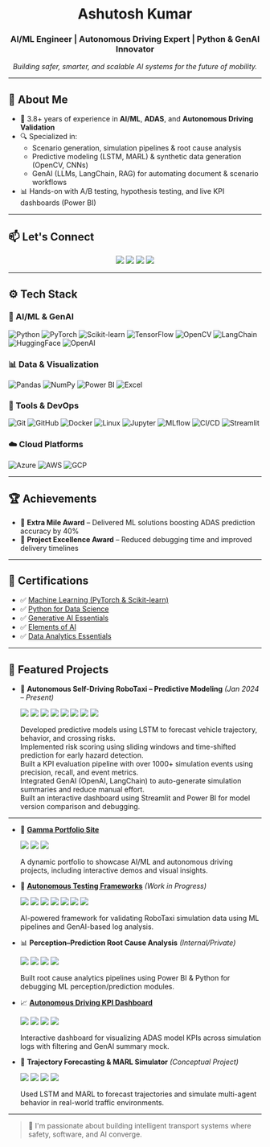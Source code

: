 <h1 align="center">Ashutosh Kumar</h1>
<h3 align="center">AI/ML Engineer | Autonomous Driving Expert | Python & GenAI Innovator</h3>
<p align="center"><i>Building safer, smarter, and scalable AI systems for the future of mobility.</i></p>

---

## 🧠 About Me

- 🤖 3.8+ years of experience in **AI/ML**, **ADAS**, and **Autonomous Driving Validation**
- 🔍 Specialized in:
  - Scenario generation, simulation pipelines & root cause analysis
  - Predictive modeling (LSTM, MARL) & synthetic data generation (OpenCV, CNNs)
  - GenAI (LLMs, LangChain, RAG) for automating document & scenario workflows
- 📊 Hands-on with A/B testing, hypothesis testing, and live KPI dashboards (Power BI)

---
## 📫 Let's Connect

<p align="center">
  <a href="https://www.linkedin.com/in/ashutoshrskiaa"><img src="https://img.shields.io/badge/LinkedIn-blue?style=for-the-badge&logo=linkedin&logoColor=white"/></a>
  <a href="mailto:ashutoshrskiaa@gmail.com"><img src="https://img.shields.io/badge/Gmail-D14836?style=for-the-badge&logo=gmail&logoColor=white"/></a>
  <a href="https://github.com/rskiaa"><img src="https://img.shields.io/badge/GitHub-000?style=for-the-badge&logo=github&logoColor=white"/></a>
  <a href="https://autonomous-driving-innov-d7ai06c.gamma.site/ashutoshkumar"><img src="https://img.shields.io/badge/Portfolio-000?style=for-the-badge&logo=About.me&logoColor=white"/></a>
</p>

---
## ⚙️ Tech Stack

### 🧠 AI/ML & GenAI  
![Python](https://img.shields.io/badge/Python-3670A0?style=flat&logo=python&logoColor=ffdd54)
![PyTorch](https://img.shields.io/badge/PyTorch-EE4C2C?style=flat&logo=pytorch&logoColor=white)
![Scikit-learn](https://img.shields.io/badge/Scikit--learn-F7931E?style=flat&logo=scikit-learn&logoColor=white)
![TensorFlow](https://img.shields.io/badge/TensorFlow-FF6F00?style=flat&logo=tensorflow&logoColor=white)
![OpenCV](https://img.shields.io/badge/OpenCV-27338e?style=flat&logo=opencv&logoColor=white)
![LangChain](https://img.shields.io/badge/LangChain-000000?style=flat&logo=LangChain&logoColor=white)
![HuggingFace](https://img.shields.io/badge/HuggingFace-FCC624?style=flat&logo=huggingface&logoColor=black)
![OpenAI](https://img.shields.io/badge/OpenAI-412991?style=flat&logo=openai&logoColor=white)

### 📊 Data & Visualization  
![Pandas](https://img.shields.io/badge/Pandas-150458?style=flat&logo=pandas&logoColor=white)
![NumPy](https://img.shields.io/badge/NumPy-013243?style=flat&logo=numpy&logoColor=white)
![Power BI](https://img.shields.io/badge/Power%20BI-F2C811?style=flat&logo=powerbi&logoColor=black)
![Excel](https://img.shields.io/badge/Excel-217346?style=flat&logo=microsoft-excel&logoColor=white)

### 🧰 Tools & DevOps  
![Git](https://img.shields.io/badge/Git-F05032?style=flat&logo=git&logoColor=white)
![GitHub](https://img.shields.io/badge/GitHub-181717?style=flat&logo=github&logoColor=white)
![Docker](https://img.shields.io/badge/Docker-2496ED?style=flat&logo=docker&logoColor=white)
![Linux](https://img.shields.io/badge/Linux-FCC624?style=flat&logo=linux&logoColor=black)
![Jupyter](https://img.shields.io/badge/Jupyter-F37626?style=flat&logo=jupyter&logoColor=white)
![MLflow](https://img.shields.io/badge/MLflow-0194E2?style=flat&logo=mlflow&logoColor=white)
![CI/CD](https://img.shields.io/badge/CI%2FCD-blue?style=flat&logo=githubactions&logoColor=white)
![Streamlit](https://img.shields.io/badge/Streamlit-FF4B4B?style=flat&logo=streamlit&logoColor=white)

### ☁️ Cloud Platforms  
![Azure](https://img.shields.io/badge/Azure-0078D4?style=flat&logo=microsoft-azure&logoColor=white)
![AWS](https://img.shields.io/badge/AWS-FF9900?style=flat&logo=amazon-aws&logoColor=white)
![GCP](https://img.shields.io/badge/GCP-4285F4?style=flat&logo=google-cloud&logoColor=white)

---

## 🏆 Achievements

- 🥇 **Extra Mile Award** – Delivered ML solutions boosting ADAS prediction accuracy by 40%
- 🥈 **Project Excellence Award** – Reduced debugging time and improved delivery timelines

---

## 📜 Certifications

- ✅ [Machine Learning (PyTorch & Scikit-learn)](https://www.linkedin.com/learning/certificates/e5dbdd80fcf133153b9b7cfb1d3040a90374849d9f9dfedb3440b42cb830062d)  
- ✅ [Python for Data Science](https://www.credly.com/badges/fddef4a6-142f-43e3-ab50-f82ee36d169a/public_url)  
- ✅ [Generative AI Essentials](https://www.linkedin.com/learning/certificates/80b734a790bd434390adc546f888b5c2d64c5b0a40f33183bb756387a7527002)  
- ✅ [Elements of AI](https://certificates.mooc.fi/validate/fhhzj5vl5a)  
- ✅ [Data Analytics Essentials](https://www.linkedin.com/learning/certificates/4ef1db1672430b21353d27e575d38a71c9fef4520e676356752b3ffe8846b312)

---

## 📌 Featured Projects

- 🧠 **Autonomous Self-Driving RoboTaxi – Predictive Modeling** *(Jan 2024 – Present)*  
  <p>
    <img src="https://img.shields.io/badge/Python-3670A0?style=flat&logo=python&logoColor=ffdd54"/>
    <img src="https://img.shields.io/badge/PyTorch-EE4C2C?style=flat&logo=pytorch&logoColor=white"/>
    <img src="https://img.shields.io/badge/Streamlit-FF4B4B?style=flat&logo=streamlit&logoColor=white"/>
    <img src="https://img.shields.io/badge/Pandas-150458?style=flat&logo=pandas&logoColor=white"/>
    <img src="https://img.shields.io/badge/PowerBI-F2C811?style=flat&logo=powerbi&logoColor=black"/>
    <img src="https://img.shields.io/badge/OpenCV-27338e?style=flat&logo=opencv&logoColor=white"/>
    <img src="https://img.shields.io/badge/OpenAI-412991?style=flat&logo=openai&logoColor=white"/>
    <img src="https://img.shields.io/badge/LangChain-000000?style=flat&logo=LangChain&logoColor=white"/>
  </p>

  Developed predictive models using LSTM to forecast vehicle trajectory, behavior, and crossing risks.  
  Implemented risk scoring using sliding windows and time-shifted prediction for early hazard detection.  
  Built a KPI evaluation pipeline with over 1000+ simulation events using precision, recall, and event metrics.  
  Integrated GenAI (OpenAI, LangChain) to auto-generate simulation summaries and reduce manual effort.  
  Built an interactive dashboard using Streamlit and Power BI for model version comparison and debugging.

---

- 🔗 [**Gamma Portfolio Site**](https://autonomous-driving-innov-d7ai06c.gamma.site/ashutoshkumar)  
  <p>
    <img src="https://img.shields.io/badge/Streamlit-FF4B4B?style=flat&logo=streamlit&logoColor=white"/>
    <img src="https://img.shields.io/badge/Markdown-000000?style=flat&logo=markdown&logoColor=white"/>
    <img src="https://img.shields.io/badge/Gamma-00C853?style=flat&logoColor=white"/>
  </p>
  A dynamic portfolio to showcase AI/ML and autonomous driving projects, including interactive demos and visual insights.

- 🧪 [**Autonomous Testing Frameworks**](https://github.com/rskiaa/gamma-site) *(Work in Progress)*  
  <p>
    <img src="https://img.shields.io/badge/Python-3670A0?style=flat&logo=python&logoColor=ffdd54"/>
    <img src="https://img.shields.io/badge/OpenCV-27338e?style=flat&logo=opencv&logoColor=white"/>
    <img src="https://img.shields.io/badge/PyTorch-EE4C2C?style=flat&logo=pytorch&logoColor=white"/>
    <img src="https://img.shields.io/badge/Streamlit-FF4B4B?style=flat&logo=streamlit&logoColor=white"/>
    <img src="https://img.shields.io/badge/MLflow-0194E2?style=flat&logo=mlflow&logoColor=white"/>
    <img src="https://img.shields.io/badge/OpenAI-412991?style=flat&logo=openai&logoColor=white"/>
    <img src="https://img.shields.io/badge/HuggingFace-FCC624?style=flat&logo=huggingface&logoColor=black"/>
  </p>
  AI-powered framework for validating RoboTaxi simulation data using ML pipelines and GenAI-based log analysis.

- 📊 **Perception–Prediction Root Cause Analysis** *(Internal/Private)*  
  <p>
    <img src="https://img.shields.io/badge/Python-3670A0?style=flat&logo=python&logoColor=ffdd54"/>
    <img src="https://img.shields.io/badge/PowerBI-F2C811?style=flat&logo=powerbi&logoColor=black"/>
    <img src="https://img.shields.io/badge/Pandas-150458?style=flat&logo=pandas&logoColor=white"/>
    <img src="https://img.shields.io/badge/NumPy-013243?style=flat&logo=numpy&logoColor=white"/>
  </p>
  Built root cause analytics pipelines using Power BI & Python for debugging ML perception/prediction modules.

- 📈 [**Autonomous Driving KPI Dashboard**](https://github.com/rskiaa/robo-dashboard)  
  <p>
    <img src="https://img.shields.io/badge/Python-3670A0?style=flat&logo=python&logoColor=ffdd54"/>
    <img src="https://img.shields.io/badge/Streamlit-FF4B4B?style=flat&logo=streamlit&logoColor=white"/>
    <img src="https://img.shields.io/badge/Pandas-150458?style=flat&logo=pandas&logoColor=white"/>
    <img src="https://img.shields.io/badge/Matplotlib-11557C?style=flat&logo=matplotlib&logoColor=white"/>
  </p>
  Interactive dashboard for visualizing ADAS model KPIs across simulation logs with filtering and GenAI summary mock.

- 🧠 **Trajectory Forecasting & MARL Simulator** *(Conceptual Project)*  
  <p>
    <img src="https://img.shields.io/badge/Python-3670A0?style=flat&logo=python&logoColor=ffdd54"/>
    <img src="https://img.shields.io/badge/PyTorch-EE4C2C?style=flat&logo=pytorch&logoColor=white"/>
    <img src="https://img.shields.io/badge/LSTM-6A1B9A?style=flat&logoColor=white"/>
    <img src="https://img.shields.io/badge/Reinforcement--Learning-004D40?style=flat&logoColor=white"/>
  </p>
  Used LSTM and MARL to forecast trajectories and simulate multi-agent behavior in real-world traffic environments.
  
---

> 🚀 I'm passionate about building intelligent transport systems where safety, software, and AI converge.
